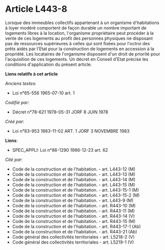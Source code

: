 # Article L443-8

Lorsque des immeubles collectifs appartenant à un organisme d'habitations à loyer modéré comportent de façon durable un
nombre important de logements libres à la location, l'organisme propriétaire peut procéder à la vente de ces logements au
profit des personnes physiques ne disposant pas de ressources supérieures à celles qui sont fixées pour l'octroi des prêts
aidés par l'Etat pour la construction de logements en accession à la propriété. Les locataires de l'organisme disposent d'un
droit de priorité pour l'acquisition de ces logements. Un décret en Conseil d'Etat précise les conditions d'application du
présent article.

**Liens relatifs à cet article**

_Anciens textes_:

  - Loi n°65-556 1965-07-10 art. 1

_Codifié par_:

  - Décret n°78-621 1978-05-31 JORF 8 JUIN 1978

_Créé par_:

  - Loi n°83-953 1983-11-02 ART. 1 JORF 3 NOVEMBRE 1983

**Liens**:

  - SPEC_APPLI: Loi n°86-1290 1986-12-23 art. 62

_Cité par_:

  - Code de la construction et de l'habitation. - art. L443-12 (M)
  - Code de la construction et de l'habitation. - art. L443-13 (M)
  - Code de la construction et de l'habitation. - art. L443-14 (M)
  - Code de la construction et de l'habitation. - art. L443-15 (M)
  - Code de la construction et de l'habitation. - art. L443-15-1 (M)
  - Code de la construction et de l'habitation. - art. L443-15-2 (M)
  - Code de la construction et de l'habitation. - art. L443-9 (M)
  - Code de la construction et de l'habitation. - art. R443-10 (M)
  - Code de la construction et de l'habitation. - art. R443-11 (M)
  - Code de la construction et de l'habitation. - art. R443-14 (V)
  - Code de la construction et de l'habitation. - art. R443-15 (M)
  - Code de la construction et de l'habitation. - art. R443-17-1 (Ab)
  - Code de la construction et de l'habitation. - art. R443-21 (Ab)
  - Code général des collectivités territoriales - art. L5218-2 (V)
  - Code général des collectivités territoriales - art. L5219-1 (V)
